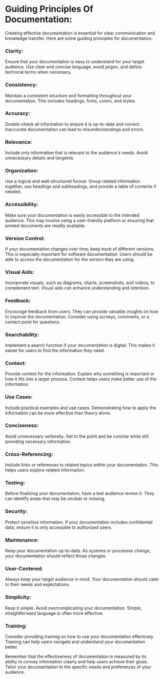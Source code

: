 # Guiding Principles Of Documentation:

Creating effective documentation is essential for clear communication and knowledge transfer. Here are some guiding principles for documentation:

### Clarity: 
Ensure that your documentation is easy to understand for your target audience. Use clear and concise language, avoid jargon, and define technical terms when necessary.

### Consistency: 
Maintain a consistent structure and formatting throughout your documentation. This includes headings, fonts, colors, and styles.

### Accuracy: 
Double-check all information to ensure it is up-to-date and correct. Inaccurate documentation can lead to misunderstandings and errors.

### Relevance: 
Include only information that is relevant to the audience's needs. Avoid unnecessary details and tangents.

### Organization: 
Use a logical and well-structured format. Group related information together, use headings and subheadings, and provide a table of contents if needed.

### Accessibility:
Make sure your documentation is easily accessible to the intended audience. This may involve using a user-friendly platform or ensuring that printed documents are readily available.

### Version Control: 
If your documentation changes over time, keep track of different versions. This is especially important for software documentation. Users should be able to access the documentation for the version they are using.

### Visual Aids: 
Incorporate visuals, such as diagrams, charts, screenshots, and videos, to complement text. Visual aids can enhance understanding and retention.

### Feedback: 
Encourage feedback from users. They can provide valuable insights on how to improve the documentation. Consider using surveys, comments, or a contact point for questions.

### Searchability:
Implement a search function if your documentation is digital. This makes it easier for users to find the information they need.

### Context: 
Provide context for the information. Explain why something is important or how it fits into a larger process. Context helps users make better use of the information.

### Use Cases: 
Include practical examples and use cases. Demonstrating how to apply the information can be more effective than theory alone.

### Conciseness:
Avoid unnecessary verbosity. Get to the point and be concise while still providing necessary information.

### Cross-Referencing:
Include links or references to related topics within your documentation. This helps users explore related information.

### Testing:
Before finalizing your documentation, have a test audience review it. They can identify areas that may be unclear or missing.

### Security:
Protect sensitive information. If your documentation includes confidential data, ensure it is only accessible to authorized users.

### Maintenance:
Keep your documentation up-to-date. As systems or processes change, your documentation should reflect those changes.

### User-Centered:
Always keep your target audience in mind. Your documentation should cater to their needs and expectations.

### Simplicity:
Keep it simple. Avoid overcomplicating your documentation. Simple, straightforward language is often more effective.

### Training:
Consider providing training on how to use your documentation effectively. Training can help users navigate and understand your documentation better.

Remember that the effectiveness of documentation is measured by its ability to convey information clearly and help users achieve their goals. Tailor your documentation to the specific needs and preferences of your audience.